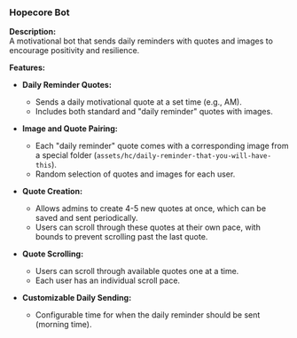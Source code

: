 ### **Hopecore Bot**

**Description:**  
A motivational bot that sends daily reminders with quotes and images to encourage positivity and resilience.

**Features:**

- **Daily Reminder Quotes:**
  - Sends a daily motivational quote at a set time (e.g., AM).
  - Includes both standard and "daily reminder" quotes with images.

- **Image and Quote Pairing:**
  - Each "daily reminder" quote comes with a corresponding image from a special folder (`assets/hc/daily-reminder-that-you-will-have-this`).
  - Random selection of quotes and images for each user.

- **Quote Creation:**
  - Allows admins to create 4-5 new quotes at once, which can be saved and sent periodically.
  - Users can scroll through these quotes at their own pace, with bounds to prevent scrolling past the last quote.

- **Quote Scrolling:**
  - Users can scroll through available quotes one at a time.
  - Each user has an individual scroll pace.

- **Customizable Daily Sending:**
  - Configurable time for when the daily reminder should be sent (morning time).
